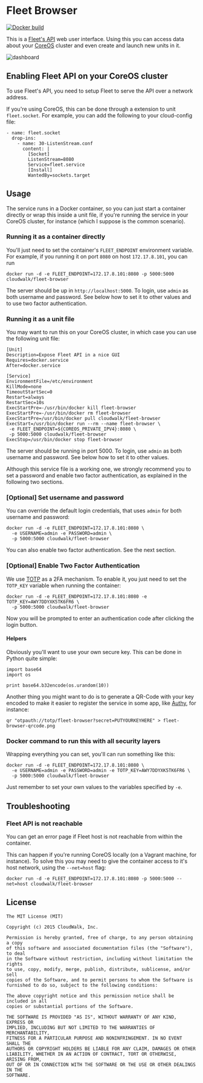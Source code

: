 # Fleet Browser

[![Docker build](http://dockeri.co/image/cloudwalk/fleet-browser)](https://registry.hub.docker.com/u/cloudwalk/fleet-browser/)

This is a [Fleet's API](https://github.com/coreos/fleet/blob/master/Documentation/api-v1.md) web user interface.
Using this you can access data about your [CoreOS](https://coreos.com/) cluster and even create and launch new units in it.

![dashboard](https://rawgithub.com/cloudwalkio/fleet-browser/master/docs/images/dashboard.png)

## Enabling Fleet API on your CoreOS cluster

To use Fleet's API, you need to setup Fleet to serve the API over a network address.

If you're using CoreOS, this can be done through a extension to unit `fleet.socket`. For example, you can
add the following to your cloud-config file:

```
- name: fleet.socket
  drop-ins:
    - name: 30-ListenStream.conf
      content: |
        [Socket]
        ListenStream=8080
        Service=fleet.service
        [Install]
        WantedBy=sockets.target
```

## Usage

The service runs in a Docker container, so you can just start a container directly
or wrap this inside a unit file, if you're running the service in your CoreOS cluster,
for instance (which I suppose is the common scenario).

### Running it as a container directly

You'll just need to set the container's `FLEET_ENDPOINT` environment
variable. For example, if you running it on port `8080` on host `172.17.8.101`, you can run

```
docker run -d -e FLEET_ENDPOINT=172.17.8.101:8080 -p 5000:5000 cloudwalk/fleet-browser
```

The server should be up in `http://localhost:5000`. To login, use `admin` as both
username and password. See below how to set it to other values and to use two
factor authentication.

### Running it as a unit file

You may want to run this on your CoreOS cluster, in which case you can use the
following unit file:

```
[Unit]
Description=Expose Fleet API in a nice GUI
Requires=docker.service
After=docker.service  

[Service]
EnvironmentFile=/etc/environment
KillMode=none
TimeoutStartSec=0
Restart=always
RestartSec=10s
ExecStartPre=-/usr/bin/docker kill fleet-browser
ExecStartPre=-/usr/bin/docker rm fleet-browser
ExecStartPre=/usr/bin/docker pull cloudwalk/fleet-browser
ExecStart=/usr/bin/docker run --rm --name fleet-browser \
 -e FLEET_ENDPOINT=${COREOS_PRIVATE_IPV4}:8080 \
 -p 5000:5000 cloudwalk/fleet-browser
ExecStop=/usr/bin/docker stop fleet-browser
```

The server should be running in port 5000. To login, use `admin` as both
username and password. See below how to set it to other values.

Although this service file is a working one, we strongly recommend you to set a
password and enable two factor authentication, as explained in the following two
sections.

### [Optional] Set username and password

You can override the default login credentials, that uses `admin` for both username
and password:

```
docker run -d -e FLEET_ENDPOINT=172.17.8.101:8080 \
  -e USERNAME=admin -e PASSWORD=admin \
  -p 5000:5000 cloudwalk/fleet-browser
```

You can also enable two factor authentication. See the next section.

### [Optional] Enable Two Factor Authentication

We use [TOTP] as a 2FA mechanism. To enable it, you just need to set the `TOTP_KEY`
variable when running the container:

```
docker run -d -e FLEET_ENDPOINT=172.17.8.101:8080 -e TOTP_KEY=AWY7DDYXK5TK6FR6 \
  -p 5000:5000 cloudwalk/fleet-browser
```

Now you will be prompted to enter an authentication code after clicking the login
button.


#### Helpers

Obviously you'll want to use your own secure key. This can be done in Python quite
simple:

```
import base64
import os

print base64.b32encode(os.urandom(10))
```

Another thing you might want to do is to generate a QR-Code with your key encoded
to make it easier to register the service in some app, like [Authy], for instance:

```
qr "otpauth://totp/fleet-browser?secret=PUTYOURKEYHERE" > fleet-browser-qrcode.png
```

### Docker command to run this with all security layers

Wrapping everything you can set, you'll can run something like this:
```
docker run -d -e FLEET_ENDPOINT=172.17.8.101:8080 \
  -e USERNAME=admin -e PASSWORD=admin -e TOTP_KEY=AWY7DDYXK5TK6FR6 \
  -p 5000:5000 cloudwalk/fleet-browser
```

Just remember to set your own values to the variables specified by `-e`.

## Troubleshooting

### Fleet API is not reachable

You can get an error page if Fleet host is not reachable from
within the container.

This can happen if you're running CoreOS locally (on a Vagrant machine, for instance).
To solve this you may need to give the container access to it's host network,
using the `--net=host` flag:

```
docker run -d -e FLEET_ENDPOINT=172.17.8.101:8080 -p 5000:5000 --net=host cloudwalk/fleet-browser
```

## License

```
The MIT License (MIT)

Copyright (c) 2015 CloudWalk, Inc.

Permission is hereby granted, free of charge, to any person obtaining a copy
of this software and associated documentation files (the "Software"), to deal
in the Software without restriction, including without limitation the rights
to use, copy, modify, merge, publish, distribute, sublicense, and/or sell
copies of the Software, and to permit persons to whom the Software is
furnished to do so, subject to the following conditions:

The above copyright notice and this permission notice shall be included in all
copies or substantial portions of the Software.

THE SOFTWARE IS PROVIDED "AS IS", WITHOUT WARRANTY OF ANY KIND, EXPRESS OR
IMPLIED, INCLUDING BUT NOT LIMITED TO THE WARRANTIES OF MERCHANTABILITY,
FITNESS FOR A PARTICULAR PURPOSE AND NONINFRINGEMENT. IN NO EVENT SHALL THE
AUTHORS OR COPYRIGHT HOLDERS BE LIABLE FOR ANY CLAIM, DAMAGES OR OTHER
LIABILITY, WHETHER IN AN ACTION OF CONTRACT, TORT OR OTHERWISE, ARISING FROM,
OUT OF OR IN CONNECTION WITH THE SOFTWARE OR THE USE OR OTHER DEALINGS IN THE
SOFTWARE.
```


[TOTP]:http://www.wikiwand.com/en/Time-based_One-time_Password_Algorithm
[Authy]:https://www.authy.com/
